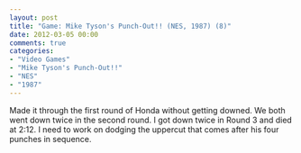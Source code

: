 ```yaml
---
layout: post
title: "Game: Mike Tyson's Punch-Out!! (NES, 1987) (8)"
date: 2012-03-05 00:00
comments: true
categories:
- "Video Games"
- "Mike Tyson's Punch-Out!!"
- "NES"
- "1987"
---
```


Made it through the first round of Honda without getting
downed. We both went down twice in the second round. I got down
twice in Round 3 and died at 2:12. I need to work on dodging the
uppercut that comes after his four punches in sequence.
